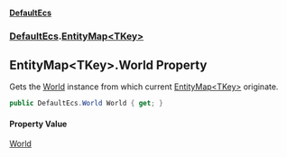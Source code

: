 #### [DefaultEcs](./index.md 'index')
### [DefaultEcs](./DefaultEcs.md 'DefaultEcs').[EntityMap&lt;TKey&gt;](./DefaultEcs-EntityMap-TKey-.md 'DefaultEcs.EntityMap&lt;TKey&gt;')
## EntityMap&lt;TKey&gt;.World Property
Gets the [World](./DefaultEcs-World.md 'DefaultEcs.World') instance from which current [EntityMap&lt;TKey&gt;](./DefaultEcs-EntityMap-TKey-.md 'DefaultEcs.EntityMap&lt;TKey&gt;') originate.  
```csharp
public DefaultEcs.World World { get; }
```
#### Property Value
[World](./DefaultEcs-World.md 'DefaultEcs.World')  
